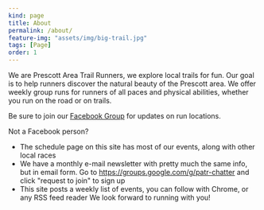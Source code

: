```yaml
---
kind: page
title: About
permalink: /about/
feature-img: "assets/img/big-trail.jpg"
tags: [Page]
order: 1
---
```


We are Prescott Area Trail Runners, we explore local trails for fun. Our goal
is to help runners discover the natural beauty of the Prescott area. We offer
weekly group runs for runners of all paces and physical abilities, whether you
run on the road or on trails. 

Be sure to join our [Facebook Group](https://www.facebook.com/groups/1909677022694360/)
for updates on run locations. 

Not a Facebook person? 
* The schedule page on this site has most of our events, along with other local races
* We have a monthly e-mail newsletter with pretty much the same info, but in email form. Go to
https://groups.google.com/g/patr-chatter and click "request to join" to sign up
* This site posts a weekly list of events, you can follow with Chrome, or any RSS feed reader
We look forward to running with you!

